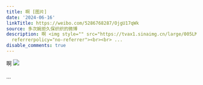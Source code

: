 ```yaml
---
title: 啊 [图片]
date: '2024-06-16'
linkTitle: https://weibo.com/5286768287/OjgU17qWk
source: 多次婉拒久保织织的微博
description: 啊 <img style="" src="https://tvax1.sinaimg.cn/large/005LMJWfgy1hqratmxyzdj313u0tuwll.jpg"
  referrerpolicy="no-referrer"><br><br> ...
disable_comments: true
---
```

啊 <img style="" src="https://tvax1.sinaimg.cn/large/005LMJWfgy1hqratmxyzdj313u0tuwll.jpg" referrerpolicy="no-referrer"><br><br> ...
